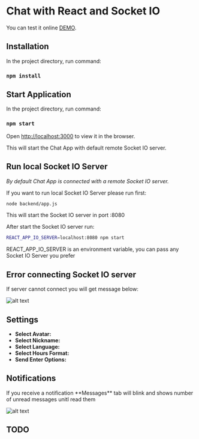 # Chat with React and Socket IO
You can test it online [DEMO](https://github.com/facebook/create-react-app).

## Installation

In the project directory, run command:

### `npm install`

## Start Application

In the project directory, run command:

### `npm start`

Open [http://localhost:3000](http://localhost:3000) to view it in the browser.

This will start the Chat App with default remote Socket IO server. 

## Run local Socket IO Server
_By default Chat App is connected with a remote Socket IO server._

If you want to run local Socket IO Server please run first:

```sh
node backend/app.js
```

This will start the Socket IO server in port :8080

After start the Socket IO server run:

```sh
REACT_APP_IO_SERVER=localhost:8080 npm start
```

REACT_APP_IO_SERVER is an environment variable, you can pass any Socket IO Server you prefer

## Error connecting Socket IO server
If server cannot connect you will get message below:

![alt text](https://i.imgur.com/udbOXDO.png)

## Settings
- **Select Avatar:**
- **Select Nickname:**
- **Select Language:**
- **Select Hours Format:**
- **Send Enter Options:**

## Notifications
<p> If you receive a notification **Messages** tab will blink and shows number of unread messages unitl read them</p>

![alt text](https://i.imgur.com/BR2VE2Y.png)

## TODO